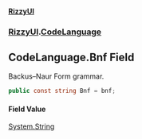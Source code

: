 #### [RizzyUI](index 'index')
### [RizzyUI](RizzyUI 'RizzyUI').[CodeLanguage](RizzyUI.CodeLanguage 'RizzyUI.CodeLanguage')

## CodeLanguage.Bnf Field

Backus–Naur Form grammar.

```csharp
public const string Bnf = bnf;
```

#### Field Value
[System.String](https://docs.microsoft.com/en-us/dotnet/api/System.String 'System.String')